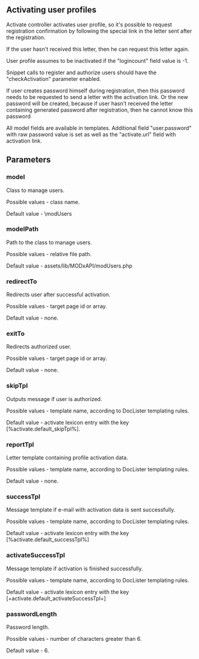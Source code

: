 ## Activating user profiles

Activate controller activates user profile, so it's possible to request registration confirmation by following the special link in the letter sent after the registration.

If the user hasn't received this letter, then he can request this letter again.

User profile assumes to be inactivated if the "logincount" field value is -1.

Snippet calls to register and authorize users should have the  "checkActivation" parameter enabled.

If user creates password himself during registration, then this password needs to be requested to send a letter with the activation link. Or the new password will be created, because if user hasn't received the letter containing generated password after registration, then he cannot know this password

All model fields are available in templates. Additional field "user.password" with raw password value is set as well as the "activate.url" field with activation link. 

## Parameters
### model
Class to manage users.

Possible values - class name.

Default value - \modUsers

### modelPath
Path to the class to manage users.

Possible values - relative file path.

Default value - assets/lib/MODxAPI/modUsers.php

### redirectTo
Redirects user after successful activation.

Possible values - target page id or array.

Default value - none.

### exitTo
Redirects authorized user.

Possible values - target page id or array.

Default value - none.

### skipTpl
Outputs message if user is authorized.

Possible values - template name, according to DocLister templating rules.

Default value - activate lexicon entry with the key [%activate.default_skipTpl%].

### reportTpl
Letter template containing profile activation data.

Possible values - template name, according to DocLister templating rules.

Default value - none.

### successTpl
Message template if e-mail with activation data is sent successfully.

Possible values - template name, according to DocLister templating rules.

Default value - activate lexicon entry with the key [%activate.default_successTpl%]

### activateSuccessTpl
Message template if activation is finished successfully.

Possible values - template name, according to DocLister templating rules.

Default value - activate lexicon entry with the key [+activate.default_activateSuccessTpl+]

### passwordLength
Password length.

Possible values - number of characters greater than 6.

Default value - 6.
